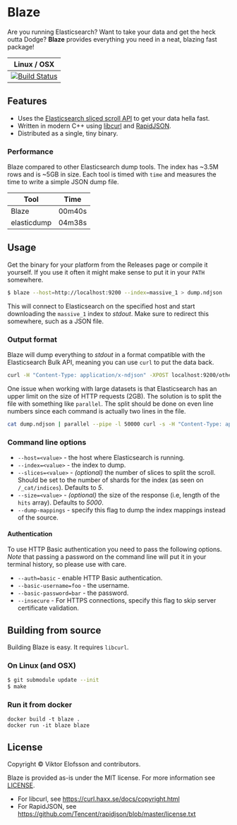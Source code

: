 # Blaze

Are you running Elasticsearch? Want to take your data and get the heck outta
Dodge? **Blaze** provides everything you need in a neat, blazing fast package!

| **Linux / OSX** |
| --------------- |
| [![Build Status](https://github.com/unidentifieddeveloper/blaze/workflows/CI/badge.svg?branch=master)](https://github.com/unidentifieddeveloper/blaze/actions?query=branch%3Amaster) |


## Features

 - Uses the [Elasticsearch sliced scroll API](https://www.elastic.co/guide/en/elasticsearch/reference/current/search-request-scroll.html) to get your data hella fast.
 - Written in modern C++ using [libcurl](https://github.com/curl/curl) and [RapidJSON](https://github.com/Tencent/RapidJSON).
 - Distributed as a single, tiny binary.


 ### Performance

Blaze compared to other Elasticsearch dump tools. The index has ~3.5M rows and
is ~5GB in size. Each tool is timed with `time` and measures the time to write
a simple JSON dump file.

| **Tool**    | **Time** |
| ----------- | -------- |
| Blaze       | 00m40s   |
| elasticdump | 04m38s   |


## Usage

Get the binary for your platform from the Releases page or compile it yourself.
If you use it often it might make sense to put it in your `PATH` somewhere.

```sh
$ blaze --host=http://localhost:9200 --index=massive_1 > dump.ndjson
```

This will connect to Elasticsearch on the specified host and start downloading
the `massive_1` index to *stdout*. Make sure to redirect this somewhere, such as
a JSON file.


### Output format

Blaze will dump everything to *stdout* in a format compatible with the
Elasticsearch Bulk API, meaning you can use `curl` to put the data back.

```sh
curl -H "Content-Type: application/x-ndjson" -XPOST localhost:9200/other_data/_bulk --data-binary "@dump.ndjson"
```

One issue when working with large datasets is that Elasticsearch has an upper
limit on the size of HTTP requests (2GB). The solution is to split the file
with something like `parallel`. The split should be done on even line numbers
since each command is actually two lines in the file.

```sh
cat dump.ndjson | parallel --pipe -l 50000 curl -s -H "Content-Type: application/x-ndjson" -XPOST localhost:9200/other_data/_bulk --data-binary "@-"
```


### Command line options

 - `--host=<value>` - the host where Elasticsearch is running.
 - `--index=<value>` - the index to dump.
 - `--slices=<value>` - *(optional)* the number of slices to split the scroll. Should be set to the
   number of shards for the index (as seen on `/_cat/indices`). Defaults to *5*.
 - `--size=<value>` - *(optional)* the size of the response (i.e, length of the `hits` array).
   Defaults to *5000*.
 - `--dump-mappings` - specify this flag to dump the index mappings instead of the source.

#### Authentication

To use HTTP Basic authentication you need to pass the following options. *Note*
that passing a password on the command line will put it in your terminal
history, so please use with care.

 - `--auth=basic` - enable HTTP Basic authentication.
 - `--basic-username=foo` - the username.
 - `--basic-password=bar` - the password.
 - `--insecure` - For HTTPS connections, specify this flag to skip server certificate validation.

## Building from source

Building Blaze is easy. It requires `libcurl`.

### On Linux (and OSX)

```sh
$ git submodule update --init
$ make
```

### Run it from docker

```terminal
docker build -t blaze .
docker run -it blaze blaze
```

## License

Copyright © Viktor Elofsson and contributors.

Blaze is provided as-is under the MIT license. For more information see
[LICENSE](https://github.com/vktr/blaze/blob/master/LICENSE).

 - For libcurl, see https://curl.haxx.se/docs/copyright.html
 - For RapidJSON, see https://github.com/Tencent/rapidjson/blob/master/license.txt
